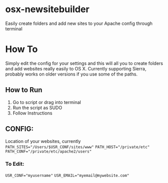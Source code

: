 # osx-newsitebuilder
Easily create folders and add new sites to your Apache config through terminal

# How To
Simply edit the config for your settings and this will all you to create folders and add websites really easily to OS X.
Currently supporting Sierra, probably works on older versions if you use some of the paths.

## How to Run
1. Go to script or drag into terminal
2. Run the script as SUDO
3. Follow Instructions

## CONFIG:
Location of your websites, currently 
`PATH_SITES="/Users/$USR_CONF/sites/www"`
`PATH_HOST="/private/etc"`
`PATH_CONF="/private/etc/apache2/users"`

### To Edit:
`USR_CONF="myusername"`
`USR_EMAIL="myemail@mywebsite.com"`
